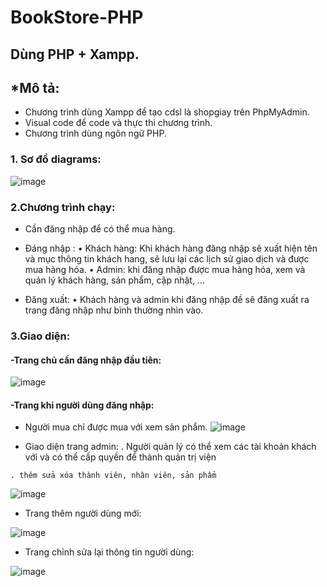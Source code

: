 # BookStore-PHP
## Dùng PHP + Xampp.

## *Mô tả: 
- Chương trình dùng Xampp để tạo cdsl là shopgiay trên PhpMyAdmin.
- Visual code để code và thực thi chương trình.
- Chương trình dùng ngôn ngữ PHP.
### 1.	Sơ đồ diagrams:
  ![image](https://user-images.githubusercontent.com/101527833/170236768-a9a32978-6b47-4f93-9813-2f588514a0ce.png)


### 2.Chương trình chạy:

-	Cần đăng nhập để có thể mua hàng.

-	Đáng nhập :
•	Khách hàng: Khi khách hàng đăng nhập sẽ xuất hiện tên và mục thông tin khách hang, sẽ lưu lại các lịch sử giao dịch và được mua hàng hóa.
•	Admin: khi đăng nhập được mua hàng hóa, xem và quản lý khách hàng, sản phẩm, cập nhật, …
-	Đăng xuất: 
•	Khách hàng và admin khi đăng nhập đề sẽ đăng xuất ra trang đăng nhập như bình thường nhìn vào.
### 3.Giao diện:
  #### -Trang chủ cần đăng nhập đầu tiên:
  
  ![image](https://user-images.githubusercontent.com/101527833/170236946-2b999ab5-e8c4-41f4-8210-24f5caeadede.png)

  #### -Trang khi người dùng đăng nhập:
   + Người mua chỉ được mua với xem sản phẩm.
   ![image](https://user-images.githubusercontent.com/101527833/170237259-0d4c06fe-9b36-4fb7-9e33-cc6864bcbec2.png)

   + Giao diện trang admin:
    . Người quản lý có thể xem các tài khoản khách với và có thể cấp quyền để thành quản trị viện
    
    . thêm sửa xóa thành viên, nhân viên, sản phẩm 
    
   ![image](https://user-images.githubusercontent.com/101527833/170237484-99b46c43-0b12-4cfc-8539-5f2db2bf0c7b.png)

   
   + Trang thêm người dùng mới:
   
   ![image](https://user-images.githubusercontent.com/101527833/170237738-b2733259-6452-43fc-8467-a87885c18108.png)
   
   + Trang chỉnh sửa lại thông tin người dùng:
   
   ![image](https://user-images.githubusercontent.com/101527833/170237666-cff7f264-4353-4cb6-827b-d7e81f34b2af.png)

